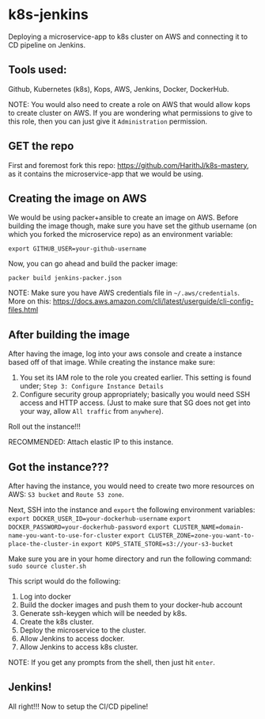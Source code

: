 # k8s-jenkins
Deploying a microservice-app to k8s cluster on AWS and connecting it to CD pipeline on Jenkins.

## Tools used:
Github, Kubernetes (k8s), Kops, AWS, Jenkins, Docker, DockerHub.

NOTE: You would also need to create a role on AWS that would allow kops to create cluster on AWS. If you are wondering what permissions to give to this role, then you can just give it `Administration` permission.

## GET the repo
First and foremost fork this repo: https://github.com/HarithJ/k8s-mastery, as it contains the microservice-app that we would be using.

## Creating the image on AWS
We would be using packer+ansible to create an image on AWS. Before building the image though, make sure you have set the github username (on which you forked the microservice repo) as an environment variable:

`export GITHUB_USER=your-github-username`

Now, you can go ahead and build the packer image:

`packer build jenkins-packer.json`

NOTE: Make sure you have AWS credentials file in `~/.aws/credentials`. More on this: https://docs.aws.amazon.com/cli/latest/userguide/cli-config-files.html

## After building the image
After having the image, log into your aws console and create a instance based off of that image. While creating the instance make sure:
1. You set its IAM role to the role you created earlier. This setting is found under; `Step 3: Configure Instance Details`
2. Configure security group appropriately; basically you would need SSH access and HTTP access. (Just to make sure that SG does not get into your way, allow `All traffic` from `anywhere`).

Roll out the instance!!!

RECOMMENDED: Attach elastic IP to this instance.

## Got the instance???
After having the instance, you would need to create two more resources on AWS: `S3 bucket` and `Route 53 zone`. 

Next, SSH into the instance and `export` the following environment variables:
`export DOCKER_USER_ID=your-dockerhub-username`
`export DOCKER_PASSWORD=your-dockerhub-password`
`export CLUSTER_NAME=domain-name-you-want-to-use-for-cluster`
`export CLUSTER_ZONE=zone-you-want-to-place-the-cluster-in`
`export KOPS_STATE_STORE=s3://your-s3-bucket`

Make sure you are in your home directory and run the following command:
`sudo source cluster.sh`

This script would do the following:
1. Log into docker
2. Build the docker images and push them to your docker-hub account
3. Generate ssh-keygen which will be needed by k8s.
4. Create the k8s cluster.
5. Deploy the microservice to the cluster.
6. Allow Jenkins to access docker.
7. Allow Jenkins to access k8s cluster.

NOTE: If you get any prompts from the shell, then just hit `enter`.

## Jenkins!
All right!!! Now to setup the CI/CD pipeline!
